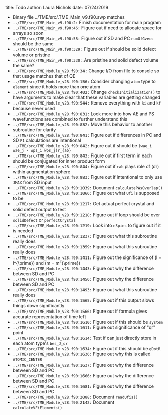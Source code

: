 title: Todo
author: Laura Nichols
date: 07/24/2019

* Binary file ../TME/src/.TME_Main_v9.f90.swp matches
* `../TME/src/TME_Main_v9.f90:2:` Finish documentation for main program
* `../TME/src/TME_Main_v9.f90:46:` Figure out if need to allocate space for arrays so soon
* `../TME/src/TME_Main_v9.f90:58:` Figure out if SD and PC `numOfGvecs` should be the same
* `../TME/src/TME_Main_v9.f90:329:` Figure out if should be solid defect volume or pristine
* `../TME/src/TME_Main_v9.f90:330:` Are pristine and solid defect volume the same?
* `../TME/src/TME_Module_v28.f90:34:` Change I/O from file to console so that usage matches that of QE
* `../TME/src/TME_Module_v28.f90:156:` Consider changing `atom` type to `element` since it holds more than one atom
* `../TME/src/TME_Module_v28.f90:402:` Change `checkInitialization()` to have arguments to make clear that these variables are getting changed
* `../TME/src/TME_Module_v28.f90:544:` Remove everything with `ki` and `kf` because never used
* `../TME/src/TME_Module_v28.f90:831:` Look more into how AE and PS wavefunctions are combined to further understand this
* `../TME/src/TME_Module_v28.f90:832:` Move this behavior to another subroutine for clarity
* `../TME/src/TME_Module_v28.f90:841:` Figure out if differences in PC and SD `F1` calculations are intentional
* `../TME/src/TME_Module_v28.f90:842:` Figure out if should be `(wae_i wae_j - wps_i wps_j)r_{ab}`
* `../TME/src/TME_Module_v28.f90:843:` Figure out if first term in each should be conjugated for inner product form
* `../TME/src/TME_Module_v28.f90:844:` Figure out if `rab` plays role of \(dr\) within augmentation sphere
* `../TME/src/TME_Module_v28.f90:883:` Figure out if intentional to only use `JMAX` from SD input
* `../TME/src/TME_Module_v28.f90:1039:` Document `calculatePWsOverlap()`
* `../TME/src/TME_Module_v28.f90:1066:` Figure out what `Ufi` is supposed to be
* `../TME/src/TME_Module_v28.f90:1217:` Get actual perfect crystal and solid defect output to test
* `../TME/src/TME_Module_v28.f90:1218:` Figure out if loop should be over `solidDefect` or `perfectCrystal`
* `../TME/src/TME_Module_v28.f90:1219:` Look into `nSpins` to figure out if it is needed
* `../TME/src/TME_Module_v28.f90:1237:` Figure out what this subroutine really does
* `../TME/src/TME_Module_v28.f90:1359:` Figure out what this subroutine really does
* `../TME/src/TME_Module_v28.f90:1411:` Figure out the significance of \(l = l^{\prime}\) and \(m = m^{\prime}\)
* `../TME/src/TME_Module_v28.f90:1443:` Figure out why the difference between SD and PC
* `../TME/src/TME_Module_v28.f90:1456:` Figure out why the difference between SD and PC
* `../TME/src/TME_Module_v28.f90:1493:` Figure out what this subroutine really does
* `../TME/src/TME_Module_v28.f90:1565:` Figure out if this output slows things down significantly
* `../TME/src/TME_Module_v28.f90:1566:` Figure out if formula gives accurate representation of time left
* `../TME/src/TME_Module_v28.f90:1610:` Figure out if this should be `system`
* `../TME/src/TME_Module_v28.f90:1611:` Figure out significance of "qr" point
* `../TME/src/TME_Module_v28.f90:1614:` Test if can just directly store in each atom type's `bes_J_qr`
* `../TME/src/TME_Module_v28.f90:1634:` Figure out if this should be `gDotR`
* `../TME/src/TME_Module_v28.f90:1636:` Figure out why this is called `ATOMIC_CENTER`
* `../TME/src/TME_Module_v28.f90:1637:` Figure out why the difference between SD and PC
* `../TME/src/TME_Module_v28.f90:1666:` Figure out why the difference between SD and PC
* `../TME/src/TME_Module_v28.f90:1681:` Figure out why the difference between SD and PC
* `../TME/src/TME_Module_v28.f90:2088:` Document `readUfis()`
* `../TME/src/TME_Module_v28.f90:2142:` Document `calculateVFiElements()`
